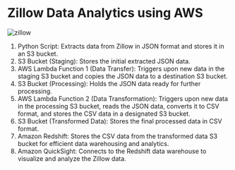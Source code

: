# Zillow Data Analytics using AWS

![zillow](https://github.com/bhavanachitragar/zillow-data-analytics/assets/91766461/5df89f71-65d6-4345-842a-43dad0aeaa90)

1. Python Script: Extracts data from Zillow in JSON format and stores it in an S3 bucket.
2. S3 Bucket (Staging): Stores the initial extracted JSON data.
3. AWS Lambda Function 1 (Data Transfer): Triggers upon new data in the staging S3 bucket and copies the JSON data to a destination S3 bucket.
4. S3 Bucket (Processing): Holds the JSON data ready for further processing.
5. AWS Lambda Function 2 (Data Transformation): Triggers upon new data in the processing S3 bucket, reads the JSON data, converts it to CSV format, and stores the CSV data in a designated S3 bucket.
6. S3 Bucket (Transformed Data): Stores the final processed data in CSV format.
7. Amazon Redshift: Stores the CSV data from the transformed data S3 bucket for efficient data warehousing and analytics.
8. Amazon QuickSight: Connects to the Redshift data warehouse to visualize and analyze the Zillow data.


